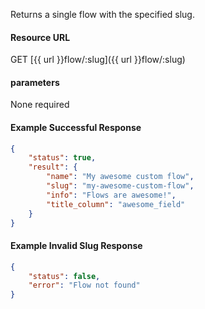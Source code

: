 <!--
@title Get flow by slug
@author Moltin Ltd
@description Get a single flow based on the specified slug
@order 15.6

@sidebar 1
@family Flow
@rate No
@auth Yes
@format JSON
@http GET
@version beta
-->
Returns a single flow with the specified slug.

#### Resource URL
GET [{{ url }}flow/:slug]({{ url }}flow/:slug)


#### parameters
None required

<!--code-->
#### Example Successful Response
``` json
{
    "status": true,
    "result": {
        "name": "My awesome custom flow",
        "slug": "my-awesome-custom-flow",
        "info": "Flows are awesome!",
        "title_column": "awesome_field"
    }
}
```

#### Example Invalid Slug Response
``` json
{
    "status": false,
    "error": "Flow not found"
}
```
<!--/code-->